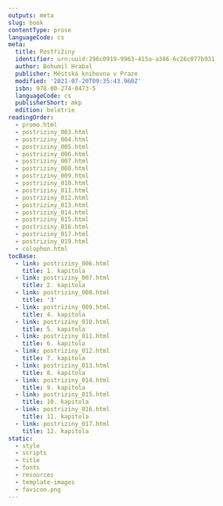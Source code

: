 ```yaml
---
outputs: meta
slug: book
contentType: prose
languageCode: cs
meta:
  title: Postřižiny
  identifier: urn:uuid:296c0919-9963-415a-a386-6c26c077b931
  author: Bohumil Hrabal
  publisher: Městská knihovna v Praze
  modified: '2021-07-20T09:35:43.960Z'
  isbn: 978-80-274-0473-5
  languageCode: cs
  publisherShort: mkp
  edition: beletrie
readingOrder:
  - promo.html
  - postriziny_003.html
  - postriziny_004.html
  - postriziny_005.html
  - postriziny_006.html
  - postriziny_007.html
  - postriziny_008.html
  - postriziny_009.html
  - postriziny_010.html
  - postriziny_011.html
  - postriziny_012.html
  - postriziny_013.html
  - postriziny_014.html
  - postriziny_015.html
  - postriziny_016.html
  - postriziny_017.html
  - postriziny_019.html
  - colophon.html
tocBase:
  - link: postriziny_006.html
    title: 1. kapitola
  - link: postriziny_007.html
    title: 2. kapitola
  - link: postriziny_008.html
    title: '3'
  - link: postriziny_009.html
    title: 4. kapitola
  - link: postriziny_010.html
    title: 5. kapitola
  - link: postriziny_011.html
    title: 6. kapitola
  - link: postriziny_012.html
    title: 7. kapitola
  - link: postriziny_013.html
    title: 8. kapitola
  - link: postriziny_014.html
    title: 9. kapitola
  - link: postriziny_015.html
    title: 10. kapitola
  - link: postriziny_016.html
    title: 11. kapitola
  - link: postriziny_017.html
    title: 12. kapitola
static:
  - style
  - scripts
  - title
  - fonts
  - resources
  - template-images
  - favicon.png
---
```

